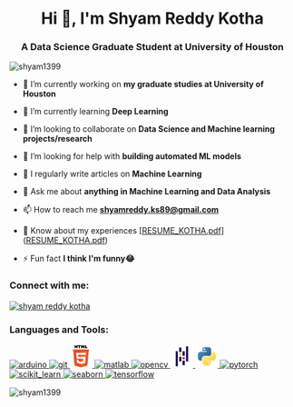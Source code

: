 <h1 align="center">Hi 👋, I'm Shyam Reddy Kotha</h1>
<h3 align="center">A Data Science Graduate Student at University of Houston</h3>

<p align="left"> <img src="https://komarev.com/ghpvc/?username=shyam1399&label=Profile%20views&color=0e75b6&style=flat" alt="shyam1399" /> </p>

- 🔭 I’m currently working on **my graduate studies at University of Houston**

- 🌱 I’m currently learning **Deep Learning**

- 👯 I’m looking to collaborate on **Data Science and Machine learning projects/research**

- 🤝 I’m looking for help with **building automated ML models**

- 📝 I regularly write articles on **Machine Learning**

- 💬 Ask me about **anything in Machine Learning and Data Analysis**

- 📫 How to reach me **shyamreddy.ks89@gmail.com**

- 📄 Know about my experiences [[RESUME_KOTHA.pdf](https://github.com/SHYAM1399/SHYAM1399/files/9942677/RESUME_KOTHA.pdf)]([RESUME_KOTHA.pdf](https://github.com/SHYAM1399/SHYAM1399/files/9942677/RESUME_KOTHA.pdf))

- ⚡ Fun fact **I think I'm funny😂**

<h3 align="left">Connect with me:</h3>
<p align="left">
<a href="https://linkedin.com/in/shyam reddy kotha" target="blank"><img align="center" src="https://raw.githubusercontent.com/rahuldkjain/github-profile-readme-generator/master/src/images/icons/Social/linked-in-alt.svg" alt="shyam reddy kotha" height="30" width="40" /></a>
</p>

<h3 align="left">Languages and Tools:</h3>
<p align="left"> <a href="https://www.arduino.cc/" target="_blank" rel="noreferrer"> <img src="https://cdn.worldvectorlogo.com/logos/arduino-1.svg" alt="arduino" width="40" height="40"/> </a> <a href="https://git-scm.com/" target="_blank" rel="noreferrer"> <img src="https://www.vectorlogo.zone/logos/git-scm/git-scm-icon.svg" alt="git" width="40" height="40"/> </a> <a href="https://www.w3.org/html/" target="_blank" rel="noreferrer"> <img src="https://raw.githubusercontent.com/devicons/devicon/master/icons/html5/html5-original-wordmark.svg" alt="html5" width="40" height="40"/> </a> <a href="https://www.mathworks.com/" target="_blank" rel="noreferrer"> <img src="https://upload.wikimedia.org/wikipedia/commons/2/21/Matlab_Logo.png" alt="matlab" width="40" height="40"/> </a> <a href="https://opencv.org/" target="_blank" rel="noreferrer"> <img src="https://www.vectorlogo.zone/logos/opencv/opencv-icon.svg" alt="opencv" width="40" height="40"/> </a> <a href="https://pandas.pydata.org/" target="_blank" rel="noreferrer"> <img src="https://raw.githubusercontent.com/devicons/devicon/2ae2a900d2f041da66e950e4d48052658d850630/icons/pandas/pandas-original.svg" alt="pandas" width="40" height="40"/> </a> <a href="https://www.python.org" target="_blank" rel="noreferrer"> <img src="https://raw.githubusercontent.com/devicons/devicon/master/icons/python/python-original.svg" alt="python" width="40" height="40"/> </a> <a href="https://pytorch.org/" target="_blank" rel="noreferrer"> <img src="https://www.vectorlogo.zone/logos/pytorch/pytorch-icon.svg" alt="pytorch" width="40" height="40"/> </a> <a href="https://scikit-learn.org/" target="_blank" rel="noreferrer"> <img src="https://upload.wikimedia.org/wikipedia/commons/0/05/Scikit_learn_logo_small.svg" alt="scikit_learn" width="40" height="40"/> </a> <a href="https://seaborn.pydata.org/" target="_blank" rel="noreferrer"> <img src="https://seaborn.pydata.org/_images/logo-mark-lightbg.svg" alt="seaborn" width="40" height="40"/> </a> <a href="https://www.tensorflow.org" target="_blank" rel="noreferrer"> <img src="https://www.vectorlogo.zone/logos/tensorflow/tensorflow-icon.svg" alt="tensorflow" width="40" height="40"/> </a> </p>

<p><img align="center" src="https://github-readme-stats.vercel.app/api/top-langs?username=shyam1399&show_icons=true&locale=en&layout=compact" alt="shyam1399" /></p>
